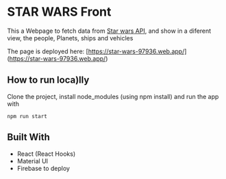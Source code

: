 # STAR WARS Front

This a Webpage to fetch data from [Star wars API](https://swapi.dev/documentation#starships), and show in a diferent view, the people, Planets, ships and vehicles

The page is deployed here:
[https://star-wars-97936.web.app/]
(https://star-wars-97936.web.app/)

## How to run loca)lly

Clone the project, install node_modules (using npm install) and run the app with

`npm run start`

## Built With

- React (React Hooks)
- Material UI
- Firebase to deploy
